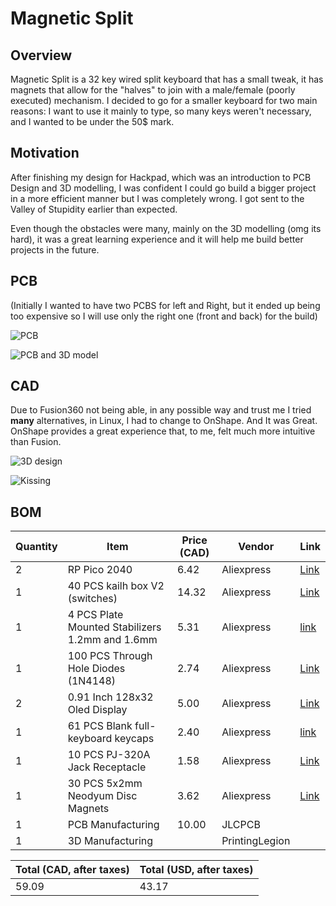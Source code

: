 # Magnetic Split
## Overview

Magnetic Split is a 32 key wired split keyboard that has a small tweak, it has magnets that allow for the "halves" to join with a male/female (poorly executed) mechanism. I decided to go for a smaller keyboard for two main reasons: I want to use it mainly to type, so many keys weren't necessary, and I wanted to be under the 50$ mark.


## Motivation
After finishing my design for Hackpad, which was an introduction to PCB Design and 3D modelling, I was confident I could go build a bigger project in a more efficient manner but I was completely wrong. I got sent to the Valley of Stupidity earlier than expected. 

Even though the obstacles were many, mainly on the 3D modelling (omg its hard), it was a great learning experience and it will help me build better projects in the future. 

## PCB
(Initially I wanted to have two PCBS for left and Right, but it ended up being too expensive so I will use only the right one (front and back) for the build)

![PCB](https://github.com/FabioCastroMorffi/Magnetic-Split/blob/main/assets/Screenshot%20from%202025-06-11%2021-23-56.png)

![PCB and 3D model](https://github.com/FabioCastroMorffi/Magnetic-Split/blob/main/assets/Screenshot%20from%202025-06-11%2022-03-46.png)

## CAD
Due to Fusion360 not being able, in any possible way and trust me I tried **many** alternatives, in Linux, I had to change to OnShape. And It was Great. OnShape provides a great experience that, to me, felt much more intuitive than Fusion.

![3D design](https://github.com/FabioCastroMorffi/Magnetic-Split/blob/main/assets/Screenshot%20from%202025-06-17%2018-48-53.png)

![Kissing](https://github.com/FabioCastroMorffi/Magnetic-Split/blob/main/assets/Screenshot%20from%202025-06-17%2018-49-36.png)



## BOM
| Quantity | Item                                 | Price (CAD) | Vendor         | Link                                                                 |
|----------|--------------------------------------|-------------|----------------|----------------------------------------------------------------------|
| 2        | RP Pico 2040                         | 6.42        | Aliexpress     | [Link](https://www.aliexpress.com/item/1005008555896373.html)       |
| 1        | 40 PCS kailh box V2 (switches)       | 14.32       | Aliexpress     | [Link](https://www.aliexpress.com/item/1005005704076690.html)       |
| 1        | 4 PCS Plate Mounted Stabilizers 1.2mm and 1.6mm | 5.31        | Aliexpress     |       [link](https://www.aliexpress.com/item/1005008653693326.html?spm=a2g0o.productlist.main.3.23e05929KQlpOC&algo_pvid=0c9c3bfe-7d7e-4887-9b54-a463845e1e9d&algo_exp_id=0c9c3bfe-7d7e-4887-9b54-a463845e1e9d-2&pdp_ext_f=%7B%22order%22%3A%2251%22%2C%22eval%22%3A%221%22%7D&pdp_npi=4%40dis%21CAD%216.94%215.79%21%21%2135.67%2129.74%21%402101ec1a17502692252251994ef155%2112000046108045637%21sea%21CA%212287966990%21ABX&curPageLogUid=L5aYy12RtPEM&utparam-url=scene%3Asearch%7Cquery_from%3A)                                                               |
| 1        | 100 PCS Through Hole Diodes (1N4148) | 2.74        | Aliexpress     | [Link](https://www.aliexpress.com/item/1005007970187200.html)       |
| 2        | 0.91 Inch 128x32 Oled Display        | 5.00        | Aliexpress     | [Link](https://www.aliexpress.com/item/32709141534.html)            |
| 1        | 61 PCS Blank full-keyboard keycaps   | 2.40        | Aliexpress     |    [link](https://www.aliexpress.com/item/1005006616262992.html?spm=a2g0o.productlist.main.3.dcb05cedlk1GNh&algo_pvid=113734e3-d1bd-4f45-a6b5-5df0c94d6aee&algo_exp_id=113734e3-d1bd-4f45-a6b5-5df0c94d6aee-2&pdp_ext_f=%7B%22order%22%3A%2215%22%2C%22eval%22%3A%221%22%7D&pdp_npi=4%40dis%21CAD%2112.61%212.40%21%21%2164.79%2112.34%21%40210337bc17502616148926626ece9c%2112000037834362026%21sea%21CA%212287966990%21ABX&curPageLogUid=pDLJrgSquaQ0&utparam-url=scene%3Asearch%7Cquery_from%3A)                                                                  |
| 1        | 10 PCS PJ-320A Jack Receptacle       | 1.58        | Aliexpress     | [Link](https://www.aliexpress.com/item/1005004960903273.html)       |
| 1        | 30 PCS 5x2mm Neodyum Disc Magnets    | 3.62        | Aliexpress     | [Link](https://www.aliexpress.com/item/1005009246377768.html)       |
| 1        | PCB Manufacturing                    | 10.00       | JLCPCB         |                                                                      |
| 1        | 3D Manufacturing                     |             | PrintingLegion |                                                                      |

|Total (CAD, after taxes)| Total (USD, after taxes)|
|---------------|--|
|59.09| 43.17|
